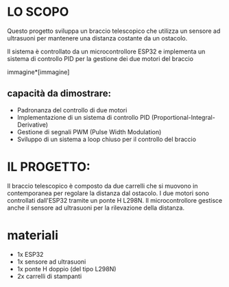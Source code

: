 # LO SCOPO
Questo progetto sviluppa un braccio telescopico che utilizza un sensore ad ultrasuoni per mantenere una distanza costante da un ostacolo. 

Il sistema è controllato da un microcontrollore ESP32 e implementa un sistema di controllo PID per la gestione dei due motori del braccio

immagine*[immagine]

## capacità da dimostrare:
* Padronanza del controllo di due motori
* Implementazione di un sistema di controllo PID (Proportional-Integral-Derivative)
* Gestione di segnali PWM (Pulse Width Modulation)
* Sviluppo di un sistema a loop chiuso per il controllo del braccio


# IL PROGETTO:
Il braccio telescopico è composto da due carrelli che si muovono in contemporanea per regolare la distanza dal ostacolo. I due motori sono controllati dall'ESP32 tramite un ponte H L298N. Il microcontrollore gestisce anche il sensore ad ultrasuoni per la rilevazione della distanza.

# materiali
* 1x ESP32
* 1x sensore ad ultrasuoni
* 1x ponte H doppio (del tipo L298N)
* 2x carrelli di stampanti